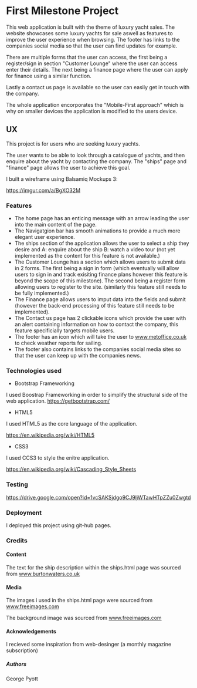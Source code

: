 # First Milestone Project #

This web application is built with the theme of luxury yacht sales. The website showcases some luxury yachts for sale 
aswell as features to improve the user experience when browsing. The footer has links to the companies social media so that the user can find updates for example.

There are multiple forms that the user can access, the first being a register/sign in section "Customer Lounge" where the user can access enter their details.
 The next being a finance page where the user can apply for finance using a similar function.
 
 Lastly a contact us page is available so the user can easily get in touch with the company.
 
 The whole application encorporates the "Mobile-First approach"  which is why on smaller devices the application is modified to the users device.
## UX ##

This project is for users who are seeking luxury yachts. 

The user wants to be able to look through a catalogue of yachts, and then enquire about the yacht by contacting the company. The "ships" page and "finance" page allows the user to achieve this goal.



I built a wireframe using Balsamiq Mockups 3:

https://imgur.com/a/BgXO32M

### Features ###

- The home page has an enticing message with an arrow leading the user into the main content of the page.
- The Navigatgion bar has smooth animations to provide a much more elegant user experience.
- The ships section of the application allows the user to select a ship they desire and A: enquire about the ship B: watch a video tour (not yet implemented as the content for this feature is not available.)
- The Customer Lounge has a section which allows users to submit data in 2 forms. The first being a sign in form (which eventually will allow users to sign in and track exisiting finance plans however this feature is beyond the scope of this milestone). The second being a register form allowing users to register to the site. (similarly this feature still needs to be fully implemented.)
- The Finance page allows users to imput data into the fields and submit (however the back-end processing of this feature still needs to be implemented).
- The Contact us page has 2 clickable icons which provide the user with an alert containing information on how to contact the company, this feature specificially targets mobile users.
- The footer has an icon which will take the user to www.metoffice.co.uk to check weather reports for sailing.
- The footer also contains links to the companies social media sites so that the user can keep up with the companies news.


### Technologies used ###

- Bootstrap Frameworking
 
I used Boostrap Frameworking in order to simplify the structural side of the web application.
https://getbootstrap.com/
- HTML5 

I used HTML5 as the core language of the application.

https://en.wikipedia.org/wiki/HTML5
- CSS3

I used CCS3 to style the enitre application.

https://en.wikipedia.org/wiki/Cascading_Style_Sheets
 
### Testing ###

https://drive.google.com/open?id=1vcSAKSjdgo9CJ9ljWTawHTpZZu0Zwgtd


### Deployment ###

I deployed this project using git-hub pages.

### Credits ###

#### Content ####

The text for the ship description within the ships.html page was sourced from www.burtonwaters.co.uk

#### Media ####

The images i used in the ships.html page were sourced from www.freeimages.com

The background image was sourced from www.freeimages.com

#### Acknowledgements ####

I recieved some inspiration from web-desinger (a monthly magazine subscription)


##### Authors #### 

George Pyott

